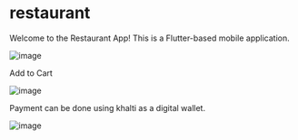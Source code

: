 # restaurant
Welcome to the Restaurant App! This is a Flutter-based mobile application.

![image](https://github.com/ruby222001/Restaurant_flutter/assets/113155583/176cdb28-2da9-49d0-a146-2683f41d9407)

Add to Cart


![image](https://github.com/ruby222001/Restaurant_flutter/assets/113155583/3b7b4f50-9536-4e98-9d14-b729237741fc)

Payment can be done using khalti as a digital wallet.


![image](https://github.com/ruby222001/Restaurant_flutter/assets/113155583/e0f40351-7491-4cf0-b5a1-b369a34a7538)

